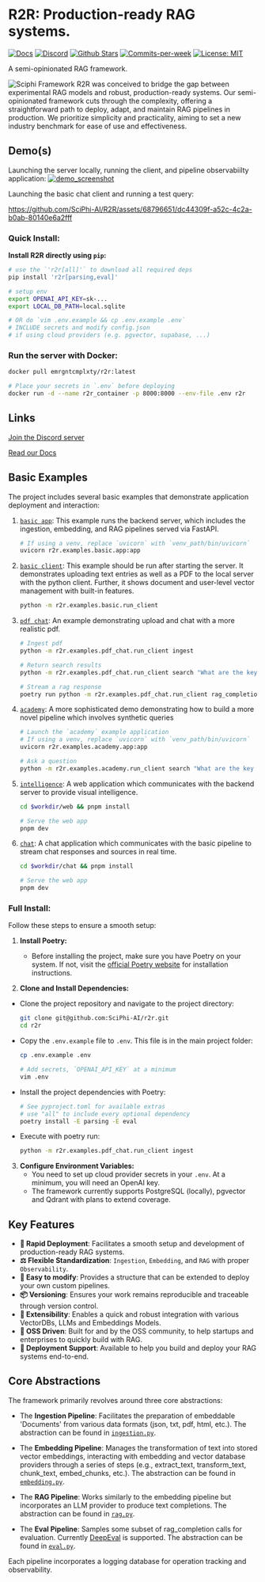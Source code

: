 # R2R: Production-ready RAG systems.

<p align="left">
  <a href="https://docs.sciphi.ai"><img src="https://img.shields.io/badge/docs.sciphi.ai-3F16E4" alt="Docs"></a>
  <a href="https://discord.gg/p6KqD2kjtB"><img src="https://img.shields.io/discord/1120774652915105934?style=social&logo=discord" alt="Discord"></a>
  <a href="https://github.com/SciPhi-AI"><img src="https://img.shields.io/github/stars/SciPhi-AI/R2R" alt="Github Stars"></a>
  <a href="https://github.com/SciPhi-AI/R2R/pulse"><img src="https://img.shields.io/github/commit-activity/w/SciPhi-AI/R2R" alt="Commits-per-week"></a>
  <a href="https://opensource.org/licenses/MIT"><img src="https://img.shields.io/badge/License-MIT-purple.svg" alt="License: MIT"></a>
</p>

A semi-opinionated RAG framework.

<img src="./docs/pages/r2r.png" alt="Sciphi Framework">
R2R was conceived to bridge the gap between experimental RAG models and robust, production-ready systems. Our semi-opinionated framework cuts through the complexity, offering a straightforward path to deploy, adapt, and maintain RAG pipelines in production. We prioritize simplicity and practicality, aiming to set a new industry benchmark for ease of use and effectiveness.

## Demo(s) 

Launching the server locally, running the client, and pipeline observabiilty application:
[![demo_screenshot](./docs/pages/getting-started/demo_screenshot.png)](https://github.com/SciPhi-AI/R2R/assets/68796651/7ac102e0-f6ad-4926-8a7a-5db25db4612d)


Launching the basic chat client and running a test query:

https://github.com/SciPhi-AI/R2R/assets/68796651/dc44309f-a52c-4c2a-b0ab-80140e6a2fff





### Quick Install:

**Install R2R directly using `pip`:**

```bash
# use the `'r2r[all]'` to download all required deps
pip install 'r2r[parsing,eval]'

# setup env 
export OPENAI_API_KEY=sk-...
export LOCAL_DB_PATH=local.sqlite

# OR do `vim .env.example && cp .env.example .env`
# INCLUDE secrets and modify config.json
# if using cloud providers (e.g. pgvector, supabase, ...)
```

### Run the server with Docker:

```bash
docker pull emrgntcmplxty/r2r:latest

# Place your secrets in `.env` before deploying
docker run -d --name r2r_container -p 8000:8000 --env-file .env r2r
```

## Links

[Join the Discord server](https://discord.gg/p6KqD2kjtB)

[Read our Docs](https://docs.sciphi.ai/)

## Basic Examples

The project includes several basic examples that demonstrate application deployment and interaction:

1. [`basic app`](r2r/examples/basic/app.py): This example runs the backend server, which includes the ingestion, embedding, and RAG pipelines served via FastAPI.

   ```bash
   # If using a venv, replace `uvicorn` with `venv_path/bin/uvicorn`
   uvicorn r2r.examples.basic.app:app
   ```

2. [`basic client`](r2r/examples/basic/run_client.py): This example should be run after starting the server. It demonstrates uploading text entries as well as a PDF to the local server with the python client. Further, it shows document and user-level vector management with built-in features.

   ```bash
   python -m r2r.examples.basic.run_client
   ```

3. [`pdf chat`](r2r/examples/pdf_chat/run_client.py): An example demonstrating upload and chat with a more realistic pdf.

   ```bash
   # Ingest pdf
   python -m r2r.examples.pdf_chat.run_client ingest

   # Return search results
   python -m r2r.examples.pdf_chat.run_client search "What are the key themes of Meditations?"

   # Stream a rag response
   poetry run python -m r2r.examples.pdf_chat.run_client rag_completion_streaming "According to Meditaitons, what are some principles to live by?"
   ```


4. [`academy`](r2r/examples/academy): A more sophisticated demo demonstrating how to build a more novel pipeline which involves synthetic queries

   ```bash
   # Launch the `academy` example application
   # If using a venv, replace `uvicorn` with `venv_path/bin/uvicorn`
   uvicorn r2r.examples.academy.app:app

   # Ask a question
   python -m r2r.examples.academy.run_client search "What are the key themes of Meditations?"
   ```


4. [`intelligence`](web/): A web application which communicates with the backend server to provide visual intelligence.
   ```bash
   cd $workdir/web && pnpm install
   
   # Serve the web app
   pnpm dev
   ```


4. [`chat`](chat/): A chat application which communicates with the basic pipeline to stream chat responses and sources in real time.
   ```bash
   cd $workdir/chat && pnpm install
   
   # Serve the web app
   pnpm dev
   ```


### Full Install:

Follow these steps to ensure a smooth setup:

1. **Install Poetry:**

   - Before installing the project, make sure you have Poetry on your system. If not, visit the [official Poetry website](https://python-poetry.org/docs/#installation) for installation instructions.

2. **Clone and Install Dependencies:**

  - Clone the project repository and navigate to the project directory:
     
     ```bash
     git clone git@github.com:SciPhi-AI/r2r.git
     cd r2r
     ```
     
  - Copy the `.env.example` file to `.env`. This file is in the main project folder:

     ```bash
     cp .env.example .env

     # Add secrets, `OPENAI_API_KEY` at a minimum
     vim .env
     ```
     
  - Install the project dependencies with Poetry:
  
     ```bash
     # See pyproject.toml for available extras
     # use "all" to include every optional dependency
     poetry install -E parsing -E eval
     ```
     
  - Execute with poetry run:
     
     ```bash
     python -m r2r.examples.pdf_chat.run_client ingest
     ```

3. **Configure Environment Variables:**
   - You need to set up cloud provider secrets in your `.env`. At a minimum, you will need an OpenAI key.
   - The framework currently supports PostgreSQL (locally), pgvector and Qdrant with plans to extend coverage.

## Key Features

- **🚀 Rapid Deployment**: Facilitates a smooth setup and development of production-ready RAG systems.
- **⚖️ Flexible Standardization**: `Ingestion`, `Embedding`, and `RAG` with proper `Observability`.
- **🧩 Easy to modify**: Provides a structure that can be extended to deploy your own custom pipelines.
- **📦 Versioning**: Ensures your work remains reproducible and traceable through version control.
- **🔌 Extensibility**: Enables a quick and robust integration with various VectorDBs, LLMs and Embeddings Models.
- **🤖 OSS Driven**: Built for and by the OSS community, to help startups and enterprises to quickly build with RAG.
- **📝 Deployment Support**: Available to help you build and deploy your RAG systems end-to-end.

## Core Abstractions

The framework primarily revolves around three core abstractions:

- The **Ingestion Pipeline**: Facilitates the preparation of embeddable 'Documents' from various data formats (json, txt, pdf, html, etc.). The abstraction can be found in [`ingestion.py`](r2r/core/pipelines/ingestion.py).

- The **Embedding Pipeline**: Manages the transformation of text into stored vector embeddings, interacting with embedding and vector database providers through a series of steps (e.g., extract_text, transform_text, chunk_text, embed_chunks, etc.). The abstraction can be found in [`embedding.py`](r2r/core/pipelines/embedding.py).

- The **RAG Pipeline**: Works similarly to the embedding pipeline but incorporates an LLM provider to produce text completions. The abstraction can be found in [`rag.py`](r2r/core/pipelines/rag.py).

- The **Eval Pipeline**: Samples some subset of rag_completion calls for evaluation. Currently [DeepEval](https://github.com/confident-ai/deepeval) is supported. The abstraction can be found in [`eval.py`](r2r/core/pipelines/eval.py).

Each pipeline incorporates a logging database for operation tracking and observability.

